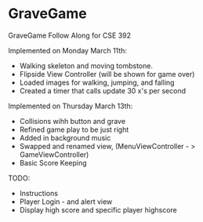 GraveGame
=========

GraveGame Follow Along for CSE 392

Implemented on Monday March 11th:

- Walking skeleton and moving tombstone.
- Flipside View Controller (will be shown for game over)
- Loaded images for walking, jumping, and falling
- Created a timer that calls update 30 x's per second

Implemented on Thursday March 13th:

- Collisions wihh button and grave
- Refined game play to be just right
- Added in background music
- Swapped and renamed view, (MenuViewController - > GameViewController)
- Basic Score Keeping

TODO:
- Instructions
- Player Login - and alert view
- Display high score and specific player highscore
